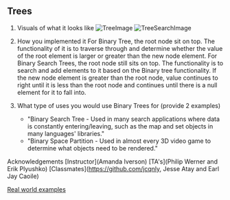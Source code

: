 ## Trees ##

1. Visuals of what it looks like
![TreeImage](assets/BinaryTrees.jpg)
![TreeSearchImage](assets/BinarySearchTrees.jpg)

2. How you implemented it 
For Binary Tree, the root node sit on top. The functionality of it is to traverse through and determine whether the value of the root element is larger or greater than the new node element.
For Binary Search Trees, the root node still sits on top. The functionality is to search and add elements to it based on the Binary tree functionality. If the new node element is greater than the root node, value continues to right until it is less than the root node and continues until there is a null element for it to fall into.

3. What type of uses you would use Binary Trees for (provide 2 examples)
   - "Binary Search Tree - Used in many search applications where data is constantly entering/leaving, such as the map and set objects in many languages' libraries."
   - "Binary Space Partition - Used in almost every 3D video game to determine what objects need to be rendered."

Acknowledgements
[Instructor](Amanda Iverson)
[TA's](Philip Werner and Erik Plyushko)
[Classmates](https://github.com/jcqnly, Jesse Atay and Earl Jay Caoile)

[Real world examples](https://stackoverflow.com/questions/2130416/what-are-the-applications-of-binary-trees)